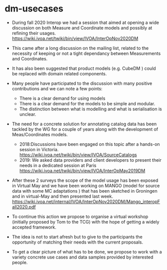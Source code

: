 # dm-usecases

- During fall 2020 Interop we had a session that aimed at opening a wide discussion on both Measure and Coordinate models and possibly at refining their usages.
  https://wiki.ivoa.net/twiki/bin/view/IVOA/InterOpNov2020DM
  
- This came after a long discussion on the mailing list, related to the necessity of keeping or not a tight dependancy between Measurements and Coordinates. 
- It has also been suggested that product models (e.g. CubeDM ) could be replaced with domain related components.
- Many people have participated to the discussion with many positive contributions and we can note a few points:
  - There is a clear demand for using models
  - There is a clear demand for the models to be simple and modular.
  - The distinction between what is modelling and what is serialisation is unclear.
  
- The need for a concrete solution for annotating catalog data has been tackled by the WG for a couple of years along with the development of Meas/Coordinates models.
  - 2018:Discussions have been engaged on this topic after a hands-on session in Victoria.
    https://wiki.ivoa.net/twiki/bin/view/IVOA/SourceCatalogs
  - 2019: We asked data providers and client developers to present their needs in a dedicated session at Paris
    https://wiki.ivoa.net/twiki/bin/view/IVOA/InterOpMay2019DM
    
- After these 2 surveys the scope of the model usage has been exposed in Virtual May and we have been working on MANGO (model for source data with some MC adaptations ) that has been sketched in Groningen and in virtual-May and then presented last week.
    https://wiki.ivoa.net/internal/IVOA/InterOpNov2020DM/Mango_interopFall2020.pdf

- To continue this action we propose to organise a virtual workshop (initially proposed by Tom to the TCG) with the hope of getting a widely accepted framework.
- The idea is not to start afresh but to give to the participants the opportunity of matching their needs with the current proposals.
- To get a clear picture of what has to be done, we propose to work with a variety concrete use cases and data samples provided by interested people. 
